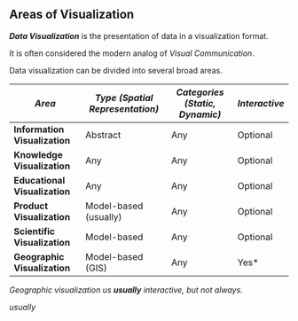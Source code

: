 ##  Areas of Visualization

_**Data Visualization**_ is the presentation of data in a visualization format.

It is often considered the modern analog of *Visual Communication*.

Data visualization can be divided into several broad areas.

_**Area**_ | _**Type (Spatial Representation)**_ | _**Categories (Static, Dynamic)**_ | _**Interactive**_
---|---|---|---
**Information Visualization** | Abstract | Any | Optional
**Knowledge Visualization** | Any | Any | Optional
**Educational Visualization** | Any | Any | Optional
**Product Visualization** | Model-based (usually) | Any | Optional
**Scientific Visualization** | Model-based | Any | Optional
**Geographic Visualization** | Model-based (GIS) | Any | Yes*

*Geographic visualization us __usually__ interactive, but not always.*

_usually_
